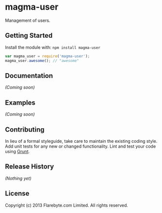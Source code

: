 # magma-user

Management of users.

## Getting Started
Install the module with: `npm install magma-user`

```javascript
var magma_user = require('magma-user');
magma_user.awesome(); // "awesome"
```

## Documentation
_(Coming soon)_

## Examples
_(Coming soon)_

## Contributing
In lieu of a formal styleguide, take care to maintain the existing coding style. Add unit tests for any new or changed functionality. Lint and test your code using [Grunt](http://gruntjs.com/).

## Release History
_(Nothing yet)_

## License
Copyright (c) 2013 Flarebyte.com Limited.
All rights reserved.
